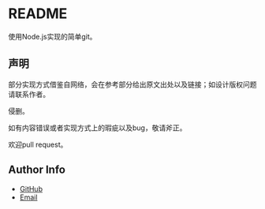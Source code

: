 # README

使用Node.js实现的简单git。

## 声明

部分实现方式借鉴自网络，会在参考部分给出原文出处以及链接；如设计版权问题请联系作者。

侵删。

如有内容错误或者实现方式上的瑕疵以及bug，敬请斧正。

欢迎pull request。

## Author Info

* [GitHub](https://github.com/Tao-Quixote)
* [Email](web.taox@gmail.com)
